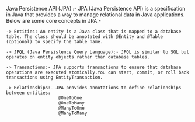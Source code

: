 Java Persistence API (JPA) :- JPA (Java Persistence API) is a specification in Java that provides a way to manage relational data in Java applications.
Below are some core concepts in JPA:- 

    -> Entities: An entity is a Java class that is mapped to a database table. The class should be annotated with @Entity and @Table (optional) to specify the table name.
    
    -> JPQL (Java Persistence Query Language):- JPQL is similar to SQL but operates on entity objects rather than database tables.
    
    -> Transactions:- JPA supports transactions to ensure that database operations are executed atomically.You can start, commit, or roll back transactions using EntityTransaction.
    
    -> Relationships:- JPA provides annotations to define relationships between entities:
                        @OneToOne
                        @OneToMany
                        @ManyToOne
                        @ManyToMany
                    
